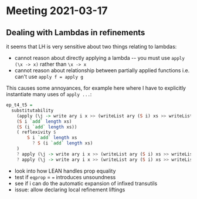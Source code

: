 # Meeting 2021-03-17

## Dealing with Lambdas in refinements

it seems that LH is very sensitive about two things relating to lambdas:

- cannot reason about directly applying a lambda -- you must use
  `apply (\x -> x)` rather than `\x -> x`
- cannot reason about relationship between partially applied functions i.e.
  can't use `apply f = apply g`

This causes some annoyances, for example here where I have to explicitly
instantiate many uses of `apply ...`:

```haskell
ep_t4_t5 =
  substitutability
    (apply (\j -> write ary i x >> (writeList ary (S i) xs >> writeList ary j ys)))
    (S i `add` length xs)
    (S (i `add` length xs))
    ( reflexivity $
        S i `add` length xs
          ? S (i `add` length xs)
    )
    ? apply (\j -> write ary i x >> (writeList ary (S i) xs >> writeList ary j ys)) (S i `add` length xs)
    ? apply (\j -> write ary i x >> (writeList ary (S i) xs >> writeList ary j ys)) (S (i `add` length xs))
```

- look into how LEAN handles prop equality
- test if `eqprop` = `=` introduces unsoundness
- see if i can do the automatic expansion of infixed transutils
- issue: allow declaring local refinement liftings
